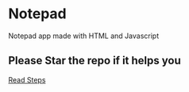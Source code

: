 # Notepad
Notepad app made with HTML and Javascript
## Please Star the repo if it helps you
<a href="#">Read Steps</a>
